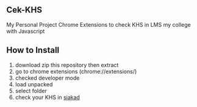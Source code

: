## Cek-KHS

My Personal Project Chrome Extensions to check KHS in LMS my college with Javascript

## How to Install

1. download zip this repository then extract
2. go to chrome extensions (chrome://extensions/)
3. checked developer mode 
4. load unpacked
5. select folder
6. check your KHS in [siakad](https://siakad.uns.ac.id/nilai/index)
